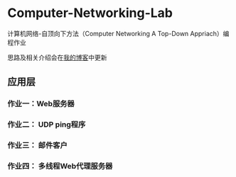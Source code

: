 # Computer-Networking-Lab



计算机网络-自顶向下方法（Computer Networking A Top-Down Appriach）编程作业

思路及相关介绍会在[我的博客]( https://ilern.github.io/ )中更新


## 应用层
### 作业一：Web服务器


### 作业二： UDP ping程序


### 作业三： 邮件客户


### 作业四： 多线程Web代理服务器

